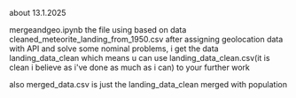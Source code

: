 about 13.1.2025


mergeandgeo.ipynb the file using based on data cleaned_meteorite_landing_from_1950.csv
after assigning geolocation data with API and solve some nominal problems, i get the data landing_data_clean
which means u can use landing_data_clean.csv(it is clean i believe as i've done as much as i can) to your further work


also merged_data.csv is just the landing_data_clean merged with population

